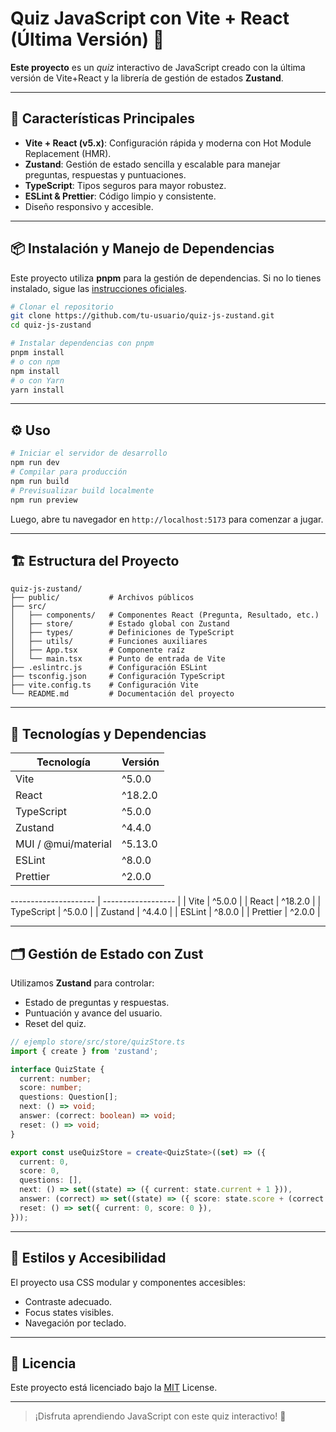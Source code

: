 # Quiz JavaScript con Vite + React (Última Versión) 🌟

**Este proyecto** es un _quiz_ interactivo de JavaScript creado con la última versión de Vite+React y la librería de gestión de estados **Zustand**.

---

## 🚀 Características Principales

- **Vite + React (v5.x)**: Configuración rápida y moderna con Hot Module Replacement (HMR).
- **Zustand**: Gestión de estado sencilla y escalable para manejar preguntas, respuestas y puntuaciones.
- **TypeScript**: Tipos seguros para mayor robustez.
- **ESLint & Prettier**: Código limpio y consistente.
- Diseño responsivo y accesible.

---

## 📦 Instalación y Manejo de Dependencias

Este proyecto utiliza **pnpm** para la gestión de dependencias. Si no lo tienes instalado, sigue las [instrucciones oficiales](https://pnpm.io/installation).

```bash
# Clonar el repositorio
git clone https://github.com/tu-usuario/quiz-js-zustand.git
cd quiz-js-zustand

# Instalar dependencias con pnpm
pnpm install
# o con npm
npm install
# o con Yarn
yarn install
````

---

## ⚙️ Uso

```bash
# Iniciar el servidor de desarrollo
npm run dev
# Compilar para producción
npm run build
# Previsualizar build localmente
npm run preview
```

Luego, abre tu navegador en `http://localhost:5173` para comenzar a jugar.

---

## 🏗️ Estructura del Proyecto

```text
quiz-js-zustand/
├── public/           # Archivos públicos
├── src/
│   ├── components/   # Componentes React (Pregunta, Resultado, etc.)
│   ├── store/        # Estado global con Zustand
│   ├── types/        # Definiciones de TypeScript
│   ├── utils/        # Funciones auxiliares
│   ├── App.tsx       # Componente raíz
│   └── main.tsx      # Punto de entrada de Vite
├── .eslintrc.js      # Configuración ESLint
├── tsconfig.json     # Configuración TypeScript
├── vite.config.ts    # Configuración Vite
└── README.md         # Documentación del proyecto
```

---

## 🔧 Tecnologías y Dependencias

| Tecnología          | Versión |
| ------------------- | ------- |
| Vite                | ^5.0.0  |
| React               | ^18.2.0 |
| TypeScript          | ^5.0.0  |
| Zustand             | ^4.4.0  |
| MUI / @mui/material | ^5.13.0 |
| ESLint              | ^8.0.0  |
| Prettier            | ^2.0.0  |

\--------------------- | ------------------ |
\| Vite                  | ^5.0.0             |
\| React                 | ^18.2.0            |
\| TypeScript            | ^5.0.0             |
\| Zustand               | ^4.4.0             |
\| ESLint                | ^8.0.0             |
\| Prettier              | ^2.0.0             |

---

## 🗂️ Gestión de Estado con Zust

Utilizamos **Zustand** para controlar:

* Estado de preguntas y respuestas.
* Puntuación y avance del usuario.
* Reset del quiz.

```ts
// ejemplo store/src/store/quizStore.ts
import { create } from 'zustand';

interface QuizState {
  current: number;
  score: number;
  questions: Question[];
  next: () => void;
  answer: (correct: boolean) => void;
  reset: () => void;
}

export const useQuizStore = create<QuizState>((set) => ({
  current: 0,
  score: 0,
  questions: [],
  next: () => set((state) => ({ current: state.current + 1 })),
  answer: (correct) => set((state) => ({ score: state.score + (correct ? 1 : 0) })),
  reset: () => set({ current: 0, score: 0 }),
}));
```

---

## 🎨 Estilos y Accesibilidad

El proyecto usa CSS modular y componentes accesibles:

* Contraste adecuado.
* Focus states visibles.
* Navegación por teclado.

---

## 📄 Licencia

Este proyecto está licenciado bajo la [MIT](LICENSE) License.

---

> ¡Disfruta aprendiendo JavaScript con este quiz interactivo! 🚀

```
```
